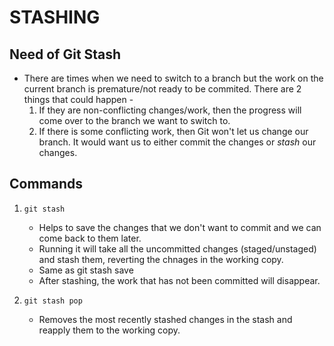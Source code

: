 # STASHING

## Need of Git Stash

- There are times when we need to switch to a branch but the work on the current branch is premature/not ready to be commited. There are 2 things that could happen -
  1. If they are non-conflicting changes/work, then the progress will come over to the branch we want to switch to.
  2. If there is some conflicting work, then Git won't let us change our branch. It would want us to either commit the changes or _stash_ our changes.

## Commands

1. `git stash`

   - Helps to save the changes that we don't want to commit and we can come back to them later.
   - Running it will take all the uncommitted changes (staged/unstaged) and stash them, reverting the chnages in the working copy.
   - Same as git stash save
   - After stashing, the work that has not been committed will disappear.

2. `git stash pop`

   - Removes the most recently stashed changes in the stash and reapply them to the working copy.
